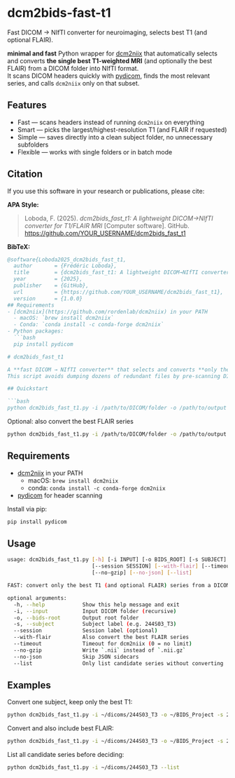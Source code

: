 # dcm2bids-fast-t1
Fast DICOM → NIfTI converter for neuroimaging, selects best T1 (and optional FLAIR).


**minimal and fast** Python wrapper for [dcm2niix](https://github.com/rordenlab/dcm2niix) that automatically selects and converts **the single best T1-weighted MRI** (and optionally the best FLAIR) from a DICOM folder into NIfTI format.  
It scans DICOM headers quickly with [pydicom](https://github.com/pydicom/pydicom), finds the most relevant series, and calls `dcm2niix` only on that subset.

## Features
- Fast — scans headers instead of running `dcm2niix` on everything  
- Smart — picks the largest/highest-resolution T1 (and FLAIR if requested)  
- Simple — saves directly into a clean subject folder, no unnecessary subfolders  
- Flexible — works with single folders or in batch mode
  
## Citation

If you use this software in your research or publications, please cite:

**APA Style:**
> Loboda, F. (2025). *dcm2bids_fast_t1: A lightweight DICOM→NIfTI converter for T1/FLAIR MRI* [Computer software]. GitHub. https://github.com/YOUR_USERNAME/dcm2bids_fast_t1  

**BibTeX:**
```bibtex
@software{Loboda2025_dcm2bids_fast_t1,
  author       = {Frédéric Loboda},
  title        = {dcm2bids_fast_t1: A lightweight DICOM→NIfTI converter for T1/FLAIR MRI},
  year         = {2025},
  publisher    = {GitHub},
  url          = {https://github.com/YOUR_USERNAME/dcm2bids_fast_t1},
  version      = {1.0.0}
## Requirements
- [dcm2niix](https://github.com/rordenlab/dcm2niix) in your PATH  
  - macOS: `brew install dcm2niix`  
  - Conda: `conda install -c conda-forge dcm2niix`  
- Python packages:
  ```bash
  pip install pydicom

# dcm2bids_fast_t1

A **fast DICOM → NIfTI converter** that selects and converts **only the best T1-weighted MRI series** (and optionally the best FLAIR) into a clean, BIDS-like folder structure.  
This script avoids dumping dozens of redundant files by pre-scanning DICOM headers before running `dcm2niix`.

## Quickstart

```bash
python dcm2bids_fast_t1.py -i /path/to/DICOM/folder -o /path/to/output -s SUBJECT_ID
```

Optional: also convert the best FLAIR series

```bash
python dcm2bids_fast_t1.py -i /path/to/DICOM/folder -o /path/to/output -s SUBJECT_ID --with-flair
```

## Requirements

- [dcm2niix](https://github.com/rordenlab/dcm2niix) in your PATH  
  - macOS: `brew install dcm2niix`  
  - conda: `conda install -c conda-forge dcm2niix`  
- [pydicom](https://pydicom.github.io/) for header scanning

Install via pip:

```bash
pip install pydicom
```

## Usage

```bash
usage: dcm2bids_fast_t1.py [-h] [-i INPUT] [-o BIDS_ROOT] [-s SUBJECT]
                           [--session SESSION] [--with-flair] [--timeout TIMEOUT]
                           [--no-gzip] [--no-json] [--list]

FAST: convert only the best T1 (and optional FLAIR) series from a DICOM folder.

optional arguments:
  -h, --help            Show this help message and exit
  -i, --input           Input DICOM folder (recursive)
  -o, --bids-root       Output root folder
  -s, --subject         Subject label (e.g. 244S03_T3)
  --session             Session label (optional)
  --with-flair          Also convert the best FLAIR series
  --timeout             Timeout for dcm2niix (0 = no limit)
  --no-gzip             Write `.nii` instead of `.nii.gz`
  --no-json             Skip JSON sidecars
  --list                Only list candidate series without converting
```

## Examples

Convert one subject, keep only the best T1:

```bash
python dcm2bids_fast_t1.py -i ~/dicoms/244S03_T3 -o ~/BIDS_Project -s 244S03_T3
```

Convert and also include best FLAIR:

```bash
python dcm2bids_fast_t1.py -i ~/dicoms/244S03_T3 -o ~/BIDS_Project -s 244S03_T3 --with-flair
```

List all candidate series before deciding:

```bash
python dcm2bids_fast_t1.py -i ~/dicoms/244S03_T3 --list
